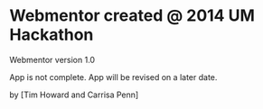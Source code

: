 # Webmentor created @ 2014 UM Hackathon

Webmentor version 1.0 

App is not complete. App will be revised on a later date.

by [Tim Howard and Carrisa Penn]
